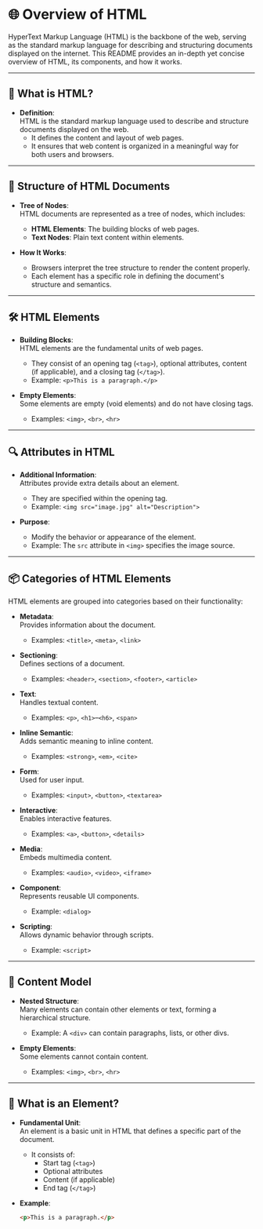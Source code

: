 # 🌐 Overview of HTML

HyperText Markup Language (HTML) is the backbone of the web, serving as the standard markup language for describing and structuring documents displayed on the internet. This README provides an in-depth yet concise overview of HTML, its components, and how it works.

---

## 🎯 What is HTML?

- **Definition**:  
  HTML is the standard markup language used to describe and structure documents displayed on the web.  
  - It defines the content and layout of web pages.  
  - It ensures that web content is organized in a meaningful way for both users and browsers.

---

## 🌳 Structure of HTML Documents

- **Tree of Nodes**:  
  HTML documents are represented as a tree of nodes, which includes:  
  - **HTML Elements**: The building blocks of web pages.  
  - **Text Nodes**: Plain text content within elements.

- **How It Works**:  
  - Browsers interpret the tree structure to render the content properly.  
  - Each element has a specific role in defining the document's structure and semantics.

---

## 🛠️ HTML Elements

- **Building Blocks**:  
  HTML elements are the fundamental units of web pages.  
  - They consist of an opening tag (`<tag>`), optional attributes, content (if applicable), and a closing tag (`</tag>`).  
  - Example: `<p>This is a paragraph.</p>`

- **Empty Elements**:  
  Some elements are empty (void elements) and do not have closing tags.  
  - Examples: `<img>`, `<br>`, `<hr>`

---

## 🔍 Attributes in HTML

- **Additional Information**:  
  Attributes provide extra details about an element.  
  - They are specified within the opening tag.  
  - Example: `<img src="image.jpg" alt="Description">`

- **Purpose**:  
  - Modify the behavior or appearance of the element.  
  - Example: The `src` attribute in `<img>` specifies the image source.

---

## 📦 Categories of HTML Elements

HTML elements are grouped into categories based on their functionality:

- **Metadata**:  
  Provides information about the document.  
  - Examples: `<title>`, `<meta>`, `<link>`

- **Sectioning**:  
  Defines sections of a document.  
  - Examples: `<header>`, `<section>`, `<footer>`, `<article>`

- **Text**:  
  Handles textual content.  
  - Examples: `<p>`, `<h1>`–`<h6>`, `<span>`

- **Inline Semantic**:  
  Adds semantic meaning to inline content.  
  - Examples: `<strong>`, `<em>`, `<cite>`

- **Form**:  
  Used for user input.  
  - Examples: `<input>`, `<button>`, `<textarea>`

- **Interactive**:  
  Enables interactive features.  
  - Examples: `<a>`, `<button>`, `<details>`

- **Media**:  
  Embeds multimedia content.  
  - Examples: `<audio>`, `<video>`, `<iframe>`

- **Component**:  
  Represents reusable UI components.  
  - Example: `<dialog>`

- **Scripting**:  
  Allows dynamic behavior through scripts.  
  - Example: `<script>`

---

## 📐 Content Model

- **Nested Structure**:  
  Many elements can contain other elements or text, forming a hierarchical structure.  
  - Example: A `<div>` can contain paragraphs, lists, or other divs.

- **Empty Elements**:  
  Some elements cannot contain content.  
  - Examples: `<img>`, `<br>`, `<hr>`

---

## 🤔 What is an Element?

- **Fundamental Unit**:  
  An element is a basic unit in HTML that defines a specific part of the document.  
  - It consists of:  
    - Start tag (`<tag>`)  
    - Optional attributes  
    - Content (if applicable)  
    - End tag (`</tag>`)  

- **Example**:  
  ```html
  <p>This is a paragraph.</p>
